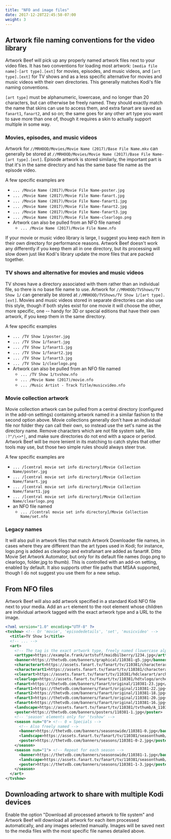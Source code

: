 ```yaml
---
title: "NFO and image files"
date: 2017-12-28T22:45:58-07:00
weight: 3
---
```


## Artwork file naming conventions for the video library

Artwork Beef will pick up any properly named artwork files next to your video files. It has two
conventions for loading most artwork: `[media file name]-[art type].[ext]` for movies,
episodes, and music videos, and `[art type].[ext]` for TV shows and as a less specific alternative for
movies and music videos with their own directories. This generally matches Kodi's file naming conventions.

`[art type]` must be alphanumeric, lowercase, and no longer than 20 characters, but can
otherwise be freely named. They should exactly match the name that skins can use to access
them, and extra fanart are saved as `fanart1`, `fanart2`, and so on; the same goes for any
other art type you want to save more than one of, though it requires a skin to actually support
multiple in some way.

### Movies, episodes, and music videos

Artwork for `//MRHOOD/Movies/Movie Name (2017)/Base File Name.mkv` can generally be stored at
`//MRHOOD/Movies/Movie Name (2017)/Base File Name-[art type].[ext]`. Episode artwork is stored similarly,
the important part is that it's in the same directory and has the same base file name as the episode video.

A few specific examples are

- `... /Movie Name (2017)/Movie File Name-poster.jpg`
- `... /Movie Name (2017)/Movie File Name-fanart.jpg`
- `... /Movie Name (2017)/Movie File Name-fanart1.jpg`
- `... /Movie Name (2017)/Movie File Name-fanart2.jpg`
- `... /Movie Name (2017)/Movie File Name-fanart3.jpg`
- `... /Movie Name (2017)/Movie File Name-clearlogo.png`
- Artwork can also be pulled from an NFO file named
  - `... /Movie Name (2017)/Movie File Name.nfo`

If your movie or music video library is large, I suggest you keep each item in their own directory
for performance reasons. Artwork Beef doesn't work any differently if you keep them all in one directory,
but its processing will slow down just like Kodi's library update the more files that are packed together.

### TV shows and alternative for movies and music videos

TV shows have a directory associated with them rather than an individual file, so there is no
base file name to use. Artwork for `//MRHOOD/TVShows/TV Show 1/` can generally be stored at
`//MRHOOD/TVShows/TV Show 1/[art type].[ext]`. Movies and music videos stored in separate directories
can also use this style, though if both styles exist for one movie it will choose the other,
more specific, one -- handy for 3D or special editions that have their own artwork, if you keep them
in the same directory.

A few specific examples

- `... /TV Show 1/poster.jpg`
- `... /TV Show 1/fanart.jpg`
- `... /TV Show 1/fanart1.jpg`
- `... /TV Show 1/fanart2.jpg`
- `... /TV Show 1/fanart3.jpg`
- `... /TV Show 1/clearlogo.png`
- Artwork can also be pulled from an NFO file named
  - `... /TV Show 1/tvshow.nfo`
  - `... /Movie Name (2017)/movie.nfo`
  - `... /Music Artist - Track Title/musicvideo.nfo`

### Movie collection artwork

Movie collection artwork can be pulled from a central directory (configured in the add-on settings)
containing artwork named in a similar fashion to the second option above.
Movie collections generally don't have an individual file nor folder they can call their own,
so instead use the set's name as the directory name. Remove characters which are not
file system safe, like `:?"/\<>*|`, and make sure directories do not end with a space or period.
Artwork Beef will be more lenient in its matching to catch styles that other tools may use,
but those two simple rules should always steer true.

A few specific examples are

- `... /[central movie set info directory]/Movie Collection Name/poster.jpg`
- `... /[central movie set info directory]/Movie Collection Name/fanart.jpg`
- `... /[central movie set info directory]/Movie Collection Name/fanart1.jpg`
- `... /[central movie set info directory]/Movie Collection Name/clearlogo.png`
- an NFO file named
  - `... /[central movie set info directory]/Movie Collection Name/set.nfo`

### Legacy names

It will also pull in artwork files that match Artwork Downloader file names, in cases where
they are different than the art types used in Kodi; for instance, logo.png is added as clearlogo
and extrafanart are added as fanart#. Ditto Movie Set Artwork Automator, but only for its
default file names (logo.png to clearlogo, folder.jpg to thumb). This is controlled with an
add-on setting, enabled by default. It also supports other file paths that MSAA supported,
though I do not suggest you use them for a new setup.

## From NFO files

Artwork Beef will also add artwork specified in a standard Kodi NFO file next to your media. Add an
`art` element to the root element whose children are individual artwork tagged with the
exact artwork type and a URL to the image.

```xml
<?xml version="1.0" encoding="UTF-8" ?>
<tvshow> <!-- Or 'movie', 'episodedetails', 'set', 'musicvideo' -->
  <title>TV Show 1</title>
  <!-- ... -->
  <art>
    <!-- The tag is the exact artwork type, freely named (lowercase alphanumeric), and the content is the URL to the image -->
    <arttype>https://example.frank/artstuff/maidbilberry/1234.jpg</arttype>
    <banner>https://thetvdb.com/banners/graphical/110381-g5.jpg</banner>
    <characterart>https://assets.fanart.tv/fanart/tv/110381/characterart/archer-2009-514f89ade07a7.png</characterart>
    <characterart1>https://assets.fanart.tv/fanart/tv/110381/characterart/archer-2009-54a8d64278ea4.png</characterart1>
    <clearart>https://assets.fanart.tv/fanart/tv/110381/hdclearart/archer-2009-54053c1930642.png</clearart>
    <clearlogo>https://assets.fanart.tv/fanart/tv/110381/hdtvlogo/archer-2009-505429fee4b03.png</clearlogo>
    <fanart>https://thetvdb.com/banners/fanart/original/110381-23.jpg</fanart>
    <fanart1>https://thetvdb.com/banners/fanart/original/110381-22.jpg</fanart1>
    <fanart2>https://thetvdb.com/banners/fanart/original/110381-18.jpg</fanart2>
    <fanart3>https://thetvdb.com/banners/fanart/original/110381-20.jpg</fanart3>
    <fanart4>https://thetvdb.com/banners/fanart/original/110381-16.jpg</fanart4>
    <landscape>https://assets.fanart.tv/fanart/tv/110381/tvthumb/A_110381.jpg</landscape>
    <poster>https://thetvdb.com/banners/posters/110381-1.jpg</poster>
    <!-- 'season' elements only for 'tvshow' -->
    <season num="0"> <!-- 0 = Specials -->
      <!-- Also freely named -->
      <banner>https://thetvdb.com/banners/seasonswide/110381-0.jpg</banner>
      <landscape>https://assets.fanart.tv/fanart/tv/110381/seasonthumb/archer-2009-51484c7a15cb2.jpg</landscape>
      <poster>https://thetvdb.com/banners/seasons/110381-0-2.jpg</poster>
    </season>
    <season num="1"> <!-- Repeat for each season -->
      <banner>https://thetvdb.com/banners/seasonswide/110381-1.jpg</banner>
      <landscape>https://assets.fanart.tv/fanart/tv/110381/seasonthumb/archer-2009-51484c8624d76.jpg</landscape>
      <poster>https://thetvdb.com/banners/seasons/110381-1-3.jpg</poster>
    </season>
  </art>
</tvshow>
```

## Downloading artwork to share with multiple Kodi devices

Enable the option "Download all processed artwork to file system" and
Artwork Beef will download all artwork for each item processed automatically, and any images
selected manually. Images will be saved next to the media files with the most specific
file names detailed above.
